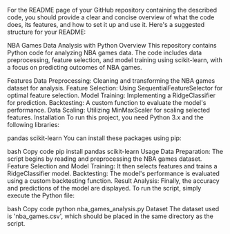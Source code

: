 
For the README page of your GitHub repository containing the described code, you should provide a clear and concise overview of what the code does, its features, and how to set it up and use it. Here's a suggested structure for your README:

NBA Games Data Analysis with Python
Overview
This repository contains Python code for analyzing NBA games data. The code includes data preprocessing, feature selection, and model training using scikit-learn, with a focus on predicting outcomes of NBA games.

Features
Data Preprocessing: Cleaning and transforming the NBA games dataset for analysis.
Feature Selection: Using SequentialFeatureSelector for optimal feature selection.
Model Training: Implementing a RidgeClassifier for prediction.
Backtesting: A custom function to evaluate the model's performance.
Data Scaling: Utilizing MinMaxScaler for scaling selected features.
Installation
To run this project, you need Python 3.x and the following libraries:

pandas
scikit-learn
You can install these packages using pip:

bash
Copy code
pip install pandas scikit-learn
Usage
Data Preparation: The script begins by reading and preprocessing the NBA games dataset.
Feature Selection and Model Training: It then selects features and trains a RidgeClassifier model.
Backtesting: The model's performance is evaluated using a custom backtesting function.
Result Analysis: Finally, the accuracy and predictions of the model are displayed.
To run the script, simply execute the Python file:

bash
Copy code
python nba_games_analysis.py
Dataset
The dataset used is 'nba_games.csv', which should be placed in the same directory as the script.

